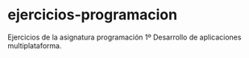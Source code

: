 # ejercicios-programacion
Ejercicios de la asignatura programación 1º Desarrollo de aplicaciones multiplataforma.
